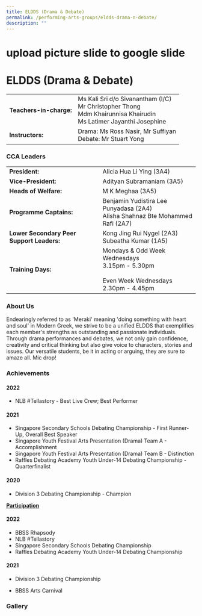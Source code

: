```yaml
---
title: ELDDS (Drama & Debate)
permalink: /performing-arts-groups/eldds-drama-n-debate/
description: ""
---
```

# upload picture slide to google slide

# ELDDS (Drama & Debate)

|                     |                        |
|----------|-------|
| **Teachers-in-charge:** | Ms Kali Sri d/o Sivanantham (I/C)<br>Mr Christopher Thong<br>Mdm Khairunnisa Khairudin<br>Ms Latimer Jayanthi Josephine |
| **Instructors:**        | Drama: Ms Ross Nasir, Mr Suffiyan<br>Debate: Mr Stuart Yong             |


### CCA Leaders

|                              |        |
|----------------|---------------------------|
| **President:**                            | Alicia Hua Li Ying (3A4)                                                                        |
| **Vice-President:**                       | Adityan Subramaniam (3A5)                                                                       |
| **Heads of Welfare:**                | M K Meghaa (3A5)           |
| **Programme Captains:**                   | Benjamin Yudistira Lee Punyadasa (2A4)<br>Alisha Shahnaz Bte Mohammed Rafi (2A7)                |
| **Lower Secondary Peer Support Leaders:** | Kong Jing Rui Nygel (2A3)<br>Subeatha Kumar (1A5)                                               |
| **Training Days:**                        | Mondays & Odd Week Wednesdays<br>3.15pm - 5.30pm<br><br>Even Week Wednesdays<br>2.30pm - 4.45pm |


### About Us

Endearingly referred to as 'Meraki' meaning 'doing something with heart and soul' in Modern Greek, we strive to be a unified ELDDS that exemplifies each member's strengths as outstanding and passionate individuals. Through drama performances and debates, we not only gain confidence, creativity and critical thinking but also give voice to characters, stories and issues. Our versatile students, be it in acting or arguing, they are sure to amaze all. Mic drop!

  

### Achievements

#### 2022


*   NLB #Tellastory - Best Live Crew; Best Performer

#### 2021


*   Singapore Secondary Schools Debating Championship - First Runner-Up, Overall Best Speaker
*   Singapore Youth Festival Arts Presentation (Drama) Team A - Accomplishment
*   Singapore Youth Festival Arts Presentation (Drama) Team B - Distinction
*   Raffles Debating Academy Youth Under-14 Debating Championship - Quarterfinalist

#### 2020

*   Division 3 Debating Championship - Champion

  

**<u>Participation</u>**

#### 2022


*   BBSS Rhapsody
*   NLB #Tellastory
*   Singapore Secondary Schools Debating Championship
*   Raffles Debating Academy Youth Under-14 Debating Championship

#### 2021

*   Division 3 Debating Championship  
    
*   BBSS Arts Carnival  
    
### Gallery